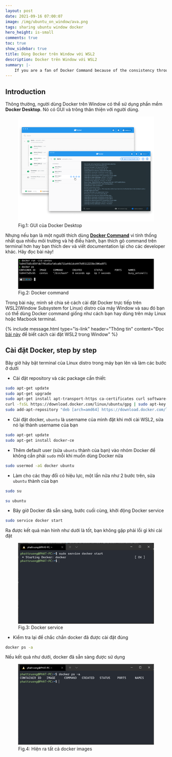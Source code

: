 ```yaml
---
layout: post
date: 2021-09-16 07:00:07
image: /img/ubuntu_on_window/ava.png
tags: sharing ubuntu window docker
hero_height: is-small
comments: true
toc: true
show_sidebar: true
title: Dùng Docker trên Window với WSL2
description: Docker trên Window với WSL2
summary: |-
    If you are a fan of Docker Command because of the consistency through various environment and OS, you love typing command on terminal or you like to develop and write documentation for other developer, this article is for you...
---
```


## Introduction

Thông thường, người dùng Docker trên Window có thể sử dụng phần mềm **Docker Desktop**. Nó có GUI và trông thân thiện với người dùng.

<div class="block has-text-centered">
    <figure>
    <img src="/img/docker-wsl2/dockerfordesktop.png">
    <figcaption>Fig.1: GUI của Docker Desktop</figcaption>
    </figure>
</div>

Nhưng nếu bạn là một người thích dùng [**Docker Command**](https://docs.docker.com/engine/reference/commandline/cli/) vì tính thống nhất qua nhiều môi trường và hệ điều hành, bạn thích gõ command trên terminal hơn hay bạn thích dev và viết documentation lại cho các developer khác. Hãy đọc bài này!

<div class="block has-text-centered">
    <figure>
    <img src="/img/docker-wsl2/dockercommand.png">
    <figcaption>Fig.2: Docker command</figcaption>
    </figure>
</div>

Trong bài này, mình sẽ chia sẻ cách cài đặt Docker trực tiếp trên WSL2(Window Subsystem for Linux) distro của máy Window và sau đó bạn có thể dùng Docker command giống như cách bạn hay dùng trên máy Linux hoặc Macbook terminal.


{% include message.html type="is-link" header="Thông tin" content="Đọc <a href='/2021/09/15/wsl2/'>bài này</a> để biết cách cài đặt WSL2 trong Window" %}

## Cài đặt Docker, step by step

Bây giờ hãy bật terminal của Linux distro trong máy bạn lên và làm các bước ở dưới

* Cài đặt repository và các package cần thiết:

```bash
sudo apt-get update
sudo apt-get upgrade
sudo apt-get install apt-transport-https ca-certificates curl software-properties-common
curl -fsSL https://download.docker.com/linux/ubuntu/gpg | sudo apt-key add -
sudo add-apt-repository "deb [arch=amd64] https://download.docker.com/linux/ubuntu $(lsb_release -cs) stable"
```

* Cài đặt docker, `ubuntu` là username của mình đặt khi mới cài WSL2, sửa nó lại thành username của bạn

```bash
sudo apt-get update
sudo apt-get install docker-ce
```

* Thêm default user (sửa `ubuntu` thành của bạn) vào nhóm Docker để không cần phải `sudo` mỗi khi muốn dùng Docker nữa

```bash
sudo usermod -aG docker ubuntu
```

* Làm cho các thay đổi có hiệu lực, một lần nữa như 2 bước trên, sửa `ubuntu` thành của bạn

```bash
sudo su
```

```bash
su ubuntu
```

* Bây giờ Docker đã sẵn sàng, bước cuối cùng, khởi động Docker service

```bash
sudo service docker start
```

Ra được kết quả màn hình như dưới là tốt, bạn không gặp phải lỗi gì khi cài đặt

<div class="block has-text-centered">
    <figure>
    <img src="/img/docker-wsl2/startservice.png">
    <figcaption>Fig.3: Docker service</figcaption>
    </figure>
</div>

* Kiểm tra lại để chắc chắn docker đã được cài đặt đúng

```bash
docker ps -a
```
Nếu kết quả như dưới, docker đã sẵn sàng được sử dụng

<div class="block has-text-centered">
    <figure>
    <img src="/img/docker-wsl2/makesure.png">
    <figcaption>Fig.4: Hiện ra tất cả docker images</figcaption>
    </figure>
</div>
